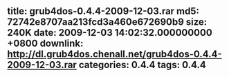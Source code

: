 title: grub4dos-0.4.4-2009-12-03.rar
md5: 72742e8707aa213fcd3a460e672690b9
size: 240K
date: 2009-12-03 14:02:32.000000000 +0800
downlink: http://dl.grub4dos.chenall.net/grub4dos-0.4.4-2009-12-03.rar
categories: 0.4.4
tags: 0.4.4
---

